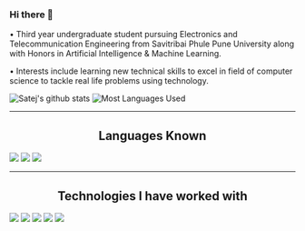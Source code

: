 ### Hi there 👋

<div>
• Third year undergraduate student pursuing Electronics and Telecommunication Engineering from
Savitribai Phule Pune University along with Honors in Artificial Intelligence & Machine Learning.

• Interests include learning new technical skills to excel in field of computer science to tackle real life
problems using technology.
  
![Satej's github stats](https://github-readme-stats.vercel.app/api?username=satejrashinkar&theme=dracula&count_private=true&show_icons=true&include_all_commits=true)
![Most Languages Used](https://github-readme-stats.vercel.app/api/top-langs/?username=satejrashinkar&theme=dracula&layout=compact)

<hr>
 <h2 align="center">Languages Known</h2>
    <img src="https://img.shields.io/badge/C%2B%2B-00599C?style=for-the-badge&logo=c%2B%2B&logoColor=white"/>
    <img src="https://img.shields.io/badge/Python-323330?style=for-the-badge&logo=Python&logoColor=white"/>
    <img src="https://img.shields.io/badge/Java-ED8B00?style=for-the-badge&logo=java&logoColor=white"/> 
 </h2>
 <hr>
 <h2 align="center">Technologies I have worked with</h2>
 
  <img src="https://img.shields.io/badge/react%20-%2320232a.svg?&style=for-the-badge&logo=react&logoColor=%2361DAFB" />

 <img src="https://img.shields.io/badge/Bootstrap-563D7C?style=for-the-badge&logo=bootstrap&logoColor=white"/>
  <img src="https://img.shields.io/badge/node.js%20-%2343853D.svg?&style=for-the-badge&logo=node.js&logoColor=white" />
<img src="https://img.shields.io/badge/JavaScript-323330?style=for-the-badge&logo=javascript&logoColor=F7DF1E"/>
  
 <img src="https://img.shields.io/badge/MySQL-00000F?style=for-the-badge&logo=mysql&logoColor=white"/>
 
</div>
